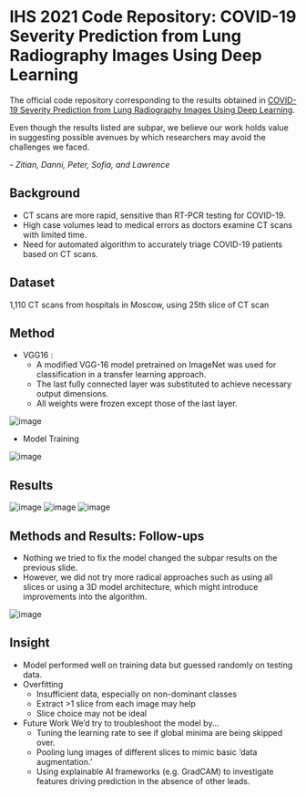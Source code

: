 # IHS 2021 Code Repository: COVID-19 Severity Prediction from Lung Radiography Images Using Deep Learning

The official code repository corresponding to the results obtained in [COVID-19 Severity Prediction from Lung Radiography Images Using Deep Learning](./IHS_2021_Submission.pdf).

Even though the results listed are subpar, we believe our work holds value in suggesting possible avenues by which researchers may avoid the challenges we faced.

*- Zitian, Danni, Peter, Sofia, and Lawrence*

## Background
- CT scans are more rapid, sensitive than RT-PCR testing for COVID-19.
- High case volumes lead to medical errors as doctors examine CT scans with limited time.
- Need for automated algorithm to accurately triage COVID-19 patients based on CT scans.

## Dataset
1,110 CT scans from hospitals in Moscow, using 25th slice of CT scan

## Method
- VGG16 :
  - A modified VGG-16 model pretrained on ImageNet was used for classification in a transfer learning approach.
  - The last fully connected layer was substituted to achieve necessary output dimensions.
  - All weights were frozen except those of the last layer.

![image](https://user-images.githubusercontent.com/91340560/232606207-664eb37a-c16a-45ea-bc0d-40327d5c8b81.png)
 
- Model Training

![image](https://user-images.githubusercontent.com/91340560/232606328-71eb7f0b-c965-4ce4-b626-2fce5a52ddf3.png)

## Results
![image](https://user-images.githubusercontent.com/91340560/232606582-c0bdbbdb-3ed5-44ac-bd81-759434bebf7f.png)
![image](https://user-images.githubusercontent.com/91340560/232606607-b91cd3cc-8e49-4636-b67e-b3f6b968197e.png)
![image](https://user-images.githubusercontent.com/91340560/232606660-80d70056-ef40-42da-acfb-41bbb6b43a0a.png)

## Methods and Results: Follow-ups
- Nothing we tried to fix the model changed the subpar results on the previous slide.
- However, we did not try more radical approaches such as using all slices or using a 3D model architecture, which might introduce improvements into the algorithm.

![image](https://user-images.githubusercontent.com/91340560/232607544-333bfc1e-6f7c-4db7-9ce9-2253a240c8a3.png)


## Insight
- Model performed well on training data but guessed randomly on testing data.  
- Overfitting 
  - Insufficient data, especially on non-dominant classes
  - Extract >1 slice from each image may help
  - Slice choice may not be ideal
- Future Work
We’d try to troubleshoot the model by...
  - Tuning the learning rate to see if global minima are being skipped over.
  - Pooling lung images of different slices to mimic basic ‘data augmentation.’
  - Using explainable AI frameworks (e.g. GradCAM) to investigate features driving prediction in the absence of other leads.
